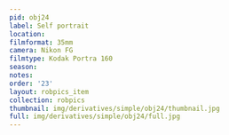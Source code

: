 ```yaml
---
pid: obj24
label: Self portrait
location: 
filmformat: 35mm
camera: Nikon FG
filmtype: Kodak Portra 160
season: 
notes: 
order: '23'
layout: robpics_item
collection: robpics
thumbnail: img/derivatives/simple/obj24/thumbnail.jpg
full: img/derivatives/simple/obj24/full.jpg
---
```

